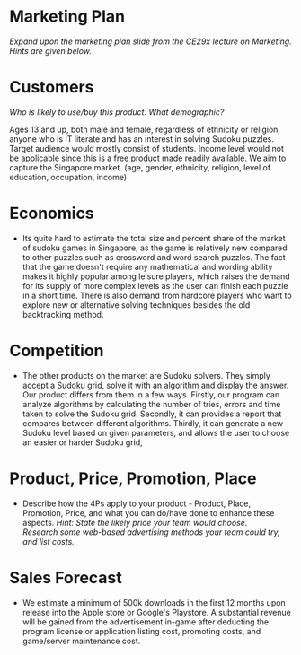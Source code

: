 # Marketing Plan

*Expand upon the marketing plan slide from the CE29x lecture on Marketing.  Hints are given below.*


# Customers

*Who is likely to use/buy this product.  What demographic?*

Ages 13 and up, both male and female, regardless of ethnicity or religion, anyone who is IT literate and has an interest in solving Sudoku puzzles. Target audience would mostly consist of students. Income level would not be applicable since this is a free product made readily available. We aim to capture the
Singapore market.
(age, gender, ethnicity, religion, level of education, occupation, income)

# Economics

* Its quite hard to estimate the total size and percent share of the market of sudoku games in Singapore, as the game is relatively new compared to other puzzles such as crossword and word search puzzles. The fact that the game doesn't require any mathematical and wording ability makes it highly popular among leisure players, which raises the demand for its supply of more complex levels as the user can finish each puzzle in a short time. There is also demand from hardcore players who want to explore new or alternative solving techniques besides the old backtracking method.

# Competition

* The other products on the market are Sudoku solvers. They simply accept a Sudoku grid, solve it with an algorithm and display the answer. Our product differs from them in a few ways. Firstly, our program can analyze algorithms by calculating the number of tries, errors and time taken to solve the Sudoku grid. Secondly, it can provides a report that compares between different algorithms. Thirdly, it can generate a new Sudoku level based on given parameters, and allows the user to choose an easier or harder Sudoku grid, 

# Product, Price, Promotion, Place
* Describe how the 4Ps apply to your product - Product, Place, Promotion, Price, and what you can do/have done to enhance these aspects.
*Hint: State the likely price your team would choose.*  
*Research some web-based advertising methods your team could try, and list costs.*

# Sales Forecast
* We estimate a minimum of 500k downloads in the first 12 months upon release into the Apple store or Google's Playstore. A substantial revenue will be gained from the advertisement in-game after deducting the program license or application listing cost, promoting costs, and game/server maintenance cost.
